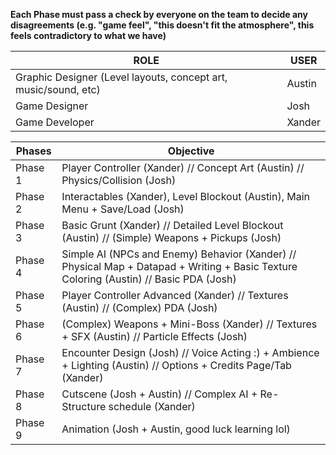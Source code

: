 **Each Phase must pass a check by everyone on the team to decide any disagreements (e.g. "game feel", "this doesn't fit the atmosphere", this feels contradictory to what we have)**


| ROLE | USER |
| ---- | ---- | 
| Graphic Designer (Level layouts, concept art, music/sound, etc) | Austin |
| Game Designer | Josh |
| Game Developer | Xander | 

| Phases | Objective |
| ------ | --------- |
| Phase 1 | Player Controller (Xander) // Concept Art (Austin) // Physics/Collision (Josh) |
| Phase 2 | Interactables (Xander), Level Blockout (Austin), Main Menu + Save/Load (Josh) |
| Phase 3 | Basic Grunt (Xander) // Detailed Level Blockout (Austin) // (Simple) Weapons + Pickups (Josh) | 
| Phase 4 | Simple AI (NPCs and Enemy) Behavior (Xander) // Physical Map + Datapad + Writing + Basic Texture Coloring (Austin) // Basic PDA (Josh) |
| Phase 5 | Player Controller Advanced (Xander) // Textures (Austin) // (Complex) PDA (Josh) |
| Phase 6 | (Complex) Weapons + Mini-Boss (Xander) // Textures + SFX (Austin) // Particle Effects (Josh) |
| Phase 7 | Encounter Design (Josh) // Voice Acting :) + Ambience + Lighting (Austin) // Options + Credits Page/Tab (Xander) | 
| Phase 8 | Cutscene (Josh + Austin) // Complex AI + Re-Structure schedule (Xander) |
| Phase 9 | Animation (Josh + Austin, good luck learning lol) |

